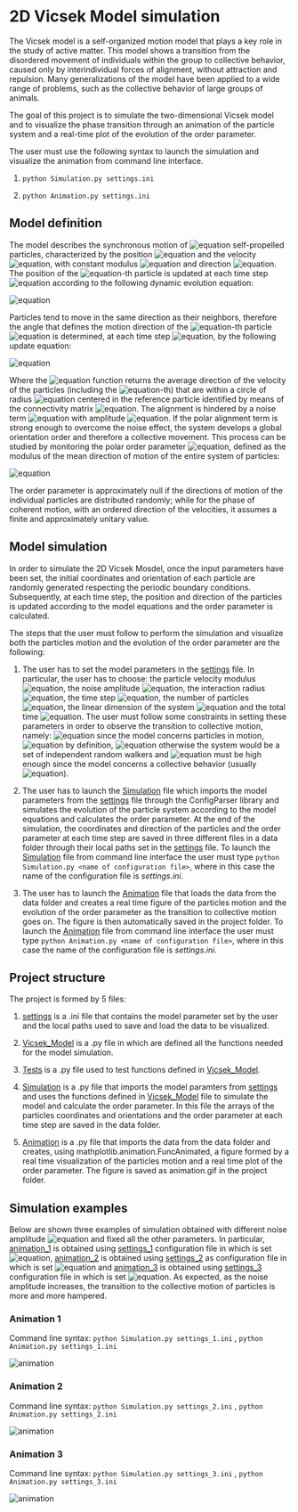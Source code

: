 # 2D Vicsek Model simulation

The Vicsek model is a self-organized motion model that plays a key role in the study of active matter. This model shows a transition from the disordered movement of individuals within the group to collective behavior, caused only by interindividual forces of alignment, without attraction and repulsion. Many generalizations of the model have been applied to a wide range of problems, such as the collective behavior of large groups of animals. 

The goal of this project is to simulate the two-dimensional Vicsek model and to visualize the phase transition through an animation of the particle system and a real-time plot of the evolution of the order parameter.

The user must use the following syntax to launch the simulation and visualize the animation from command line interface.

1. ```python Simulation.py settings.ini```

2. ```python Animation.py settings.ini```

## Model definition
The model describes the synchronous motion of ![equation](https://latex.codecogs.com/svg.image?N) self-propelled particles, characterized by the position ![equation](https://latex.codecogs.com/svg.image?\textbf{r}_i(t)) and the velocity ![equation](https://latex.codecogs.com/svg.image?\textbf{v}_i(t)), with constant modulus ![equation](https://latex.codecogs.com/svg.image?v_0) and direction ![equation](https://latex.codecogs.com/svg.image?\textbf{s}_i(t)=(\cos\theta_i(t),\sin\theta_i(t))). The position of the ![equation](https://latex.codecogs.com/svg.image?i)-th particle is updated at each time step ![equation](https://latex.codecogs.com/svg.image?\Delta&space;t) according to the following dynamic evolution equation: 

![equation](https://latex.codecogs.com/svg.image?\textbf{r}_i(t+\Delta&space;t)=\textbf{r}_i(t)&plus;\textbf{v}_i(t)\Delta&space;t=\textbf{r}_i(t)&plus;v_0\textbf{s}_i(t)\Delta&space;t)

Particles tend to move in the same direction as their neighbors, therefore the angle that defines the motion direction of the ![equation](https://latex.codecogs.com/svg.image?i)-th particle ![equation](https://latex.codecogs.com/svg.image?\theta_i(t)) is determined, at each time step ![equation](https://latex.codecogs.com/svg.image?\Delta&space;t), by the following update equation:

![equation](https://latex.codecogs.com/svg.image?\theta_i(t+\Delta&space;t)=Arg\left&space;[&space;\sum_{j=1}^{N}&space;n_{ij}(t)\textbf{s}_j(t)\right&space;]&plus;\eta_i)

Where the ![equation](https://latex.codecogs.com/svg.image?Arg) function returns the average direction of the velocity of the particles (including the ![equation](https://latex.codecogs.com/svg.image?i)-th) that are within a circle of radius ![equation](https://latex.codecogs.com/svg.image?R_0) centered in the reference particle identified by means of the connectivity matrix ![equation](https://latex.codecogs.com/svg.image?n_{ij}(t)). The alignment is hindered by a noise term ![equation](https://latex.codecogs.com/svg.image?\eta_{i}\in[\eta/2,\eta/2]) with amplitude ![equation](https://latex.codecogs.com/svg.image?\eta\in[0,1]). If the polar alignment term is strong enough to overcome the noise effect, the system develops a global orientation order and therefore a collective movement. This process can be studied by monitoring the polar order parameter ![equation](https://latex.codecogs.com/svg.image?\varphi(t)), defined as the modulus of the mean direction of motion of the entire system of particles:

![equation](https://latex.codecogs.com/svg.image?\varphi(t)=\frac{1}{N}\left|\sum_{i=1}^{N}&space;\textbf{s}_i(t)\right|)

The order parameter is approximately null if the directions of motion of the individual particles are distributed randomly; while for the phase of coherent motion, with an ordered direction of the velocities, it assumes a finite and approximately unitary value.

## Model simulation
In order to simulate the 2D Vicsek Mosdel, once the input parameters have been set, the initial coordinates and orientation of each particle are randomly generated respecting the periodic boundary conditions. Subsequently, at each time step, the position and direction of the particles is updated according to the model equations and the order parameter is calculated.

The steps that the user must follow to perform the simulation and visualize both the particles motion and the evolution of the order parameter are the following:

1. The user has to set the model parameters in the [settings](https://github.com/sofiraponi/2D_Vicsek_Model/blob/main/settings.ini) file. In particular, the user has to choose: the particle velocity modulus ![equation](https://latex.codecogs.com/svg.image?v_0), the noise amplitude ![equation](https://latex.codecogs.com/svg.image?\eta), the interaction radius ![equation](https://latex.codecogs.com/svg.image?R_0), the time step ![equation](https://latex.codecogs.com/svg.image?\Delta&space;t), the number of particles ![equation](https://latex.codecogs.com/svg.image?N), the linear dimension of the system ![equation](https://latex.codecogs.com/svg.image?L) and the total time ![equation](https://latex.codecogs.com/svg.image?T). The user must follow some constraints in setting these parameters in order to observe the transition to collective motion, namely: ![equation](https://latex.codecogs.com/svg.image?v_0>0) since the model concerns particles in motion, ![equation](https://latex.codecogs.com/svg.image?\eta\in[0,1]) by definition, ![equation](https://latex.codecogs.com/svg.image?R_0>0) otherwise the system would be a set of independent random walkers and ![equation](https://latex.codecogs.com/svg.image?N) must be high enough since the model concerns a collective behavior (usually ![equation](https://latex.codecogs.com/svg.image?N\geq10)).

2. The user has to launch the [Simulation](https://github.com/sofiraponi/2D_Vicsek_Model/blob/main/Simulation.py) file which imports the model parameters from the [settings](https://github.com/sofiraponi/2D_Vicsek_Model/blob/main/settings.ini) file through the ConfigParser library and simulates the evolution of the particle system according to the model equations and calculates the order parameter. At the end of the simulation, the coordinates and direction of the particles and the order parameter at each time step are saved in three different files in a data folder through their local paths set in the [settings](https://github.com/sofiraponi/2D_Vicsek_Model/blob/main/settings.ini) file. To launch the [Simulation](https://github.com/sofiraponi/2D_Vicsek_Model/blob/main/Simulation.py) file from command line interface the user must type ```python Simulation.py <name of configuration file>```, where in this case the name of the configuration file is *settings.ini*.

3. The user has to launch the [Animation](https://github.com/sofiraponi/2D_Vicsek_Model/blob/main/Animation.py) file that loads the data from the data folder and creates a real time figure of the particles motion and the evolution of the order parameter as the transition to collective motion goes on. The figure is then automatically saved in the project folder. To launch the [Animation](https://github.com/sofiraponi/2D_Vicsek_Model/blob/main/Animation.py) file from command line interface the user must type ```python Animation.py <name of configuration file>```, where in this case the name of the configuration file is *settings.ini*.

## Project structure

The project is formed by 5 files:

1. [settings](https://github.com/sofiraponi/2D_Vicsek_Model/blob/main/settings.ini) is a .ini file that contains the model parameter set by the user and the local paths used to save and load the data to be visualized.

2. [Vicsek_Model](https://github.com/sofiraponi/2D_Vicsek_Model/blob/main/Vicsek_Model.py) is a .py file in which are defined all the functions needed for the model simulation.

3. [Tests](https://github.com/sofiraponi/2D_Vicsek_Model/blob/main/Test.py) is a .py file used to test functions defined in [Vicsek_Model](https://github.com/sofiraponi/2D_Vicsek_Model/blob/main/Vicsek_Model.py).

4. [Simulation](https://github.com/sofiraponi/2D_Vicsek_Model/blob/main/Simulation.py) is a .py file that imports the model paramters from [settings](https://github.com/sofiraponi/2D_Vicsek_Model/blob/main/settings.ini) and uses the functions
defined in [Vicsek_Model](https://github.com/sofiraponi/2D_Vicsek_Model/blob/main/Vicsek_Model.py) file to simulate the model and calculate the order parameter. In this file the arrays of the particles coordinates and orientations and the order parameter at each time step are saved in the data folder.

5. [Animation](https://github.com/sofiraponi/2D_Vicsek_Model/blob/main/Animation.py) is a .py file that imports the data from the data folder and creates, using mathplotlib.animation.FuncAnimated, a figure formed by a real time visualization of the particles motion and a real time plot of the order parameter. The figure is saved as animation.gif in the project folder.

## Simulation examples

Below are shown three examples of simulation obtained with different noise amplitude ![equation](https://latex.codecogs.com/svg.image?\eta) and fixed all the other parameters. In particular, [animation_1](https://github.com/sofiraponi/2D_Vicsek_Model/blob/main/animation_1.gif) is obtained using [settings_1](https://github.com/sofiraponi/2D_Vicsek_Model/blob/main/settings_1.ini) configuration file in which is set ![equation](https://latex.codecogs.com/svg.image?\eta&space;=&space;0.1), [animation_2](https://github.com/sofiraponi/2D_Vicsek_Model/blob/main/animation_2.gif) is obtained using [settings_2](https://github.com/sofiraponi/2D_Vicsek_Model/blob/main/settings_2.ini) as configuration file in which is set ![equation](https://latex.codecogs.com/svg.image?\eta&space;=&space;0.5) and [animation_3](https://github.com/sofiraponi/2D_Vicsek_Model/blob/main/animation_3.gif) is obtained using [settings_3](https://github.com/sofiraponi/2D_Vicsek_Model/blob/main/settings_3.ini) configuration file in which is set ![equation](https://latex.codecogs.com/svg.image?\eta&space;=&space;0.9).
As expected, as the noise amplitude increases, the transition to the collective motion of particles is more and more hampered.

### Animation 1
Command line syntax: ```python Simulation.py settings_1.ini``` , ```python Animation.py settings_1.ini```


![animation](https://github.com/sofiraponi/2D_Vicsek_Model/blob/main/animation_1.gif)

### Animation 2
Command line syntax: ```python Simulation.py settings_2.ini``` , ```python Animation.py settings_2.ini```


![animation](https://github.com/sofiraponi/2D_Vicsek_Model/blob/main/animation_2.gif)

### Animation 3
Command line syntax: ```python Simulation.py settings_3.ini``` , ```python Animation.py settings_3.ini```


![animation](https://github.com/sofiraponi/2D_Vicsek_Model/blob/main/animation_3.gif)
